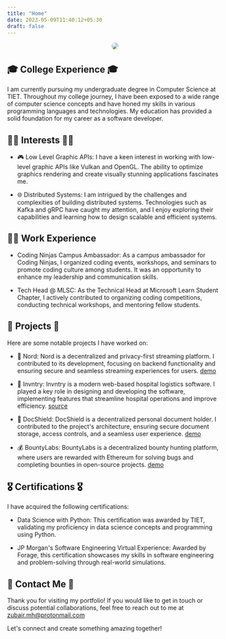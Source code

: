 ```yaml
---
title: "Home"
date: 2023-05-09T11:40:12+05:30
draft: false
---
```



<script src="https://wsstgpreprdwritesonic01.blob.core.windows.net/site-audit/fixer-script/index.js" id="wsAiSeoMb" type="application/javascript"></script>
<script id="wsAiSeoInitScript">
  wsSEOfixer.configure({
    hostURL: 'https://wsstgpreprdwritesonic01.blob.core.windows.net',
    siteID: '68627b6bc2befa4c02d1c17b'
  });
</script>

<div align="center">
<img style="border-radius:100%; border: 2px solid white" src="https://avatars.githubusercontent.com/u/116816535?v=4"/>
</div>

## 🎓 College Experience 🎓

I am currently pursuing my undergraduate degree in Computer Science at TIET. Throughout my college journey, I have been exposed to a wide range of computer science concepts and have honed my skills in various programming languages and technologies. My education has provided a solid foundation for my career as a software developer.

## 👨‍💻 Interests 👨‍💻

- 🎮 Low Level Graphic APIs: I have a keen interest in working with low-level graphic APIs like Vulkan and OpenGL. The ability to optimize graphics rendering and create visually stunning applications fascinates me.

- 🌐 Distributed Systems: I am intrigued by the challenges and complexities of building distributed systems. Technologies such as Kafka and gRPC have caught my attention, and I enjoy exploring their capabilities and learning how to design scalable and efficient systems. 

## 🧑‍💼 Work Experience

- Coding Ninjas Campus Ambassador: As a campus ambassador for Coding Ninjas, I organized coding events, workshops, and seminars to promote coding culture among students. It was an opportunity to enhance my leadership and communication skills.

- Tech Head @ MLSC: As the Technical Head at Microsoft Learn Student Chapter, I actively contributed to organizing coding competitions, conducting technical workshops, and mentoring fellow students.

## 🚀 Projects 🚀 

Here are some notable projects I have worked on:

- 🎥 Nord: Nord is a decentralized and privacy-first streaming platform. I contributed to its development, focusing on backend functionality and ensuring secure and seamless streaming experiences for users. [demo](nordweb.vercel.app)

- 🏥 Invntry: Invntry is a modern web-based hospital logistics software. I played a key role in designing and developing the software, implementing features that streamline hospital operations and improve efficiency. [source](github.com/zubairmh/mhacks15)

- 🔐 DocShield: DocShield is a decentralized personal document holder. I contributed to the project's architecture, ensuring secure document storage, access controls, and a seamless user experience. [demo](docshield.vercel.app)

- 💰 BountyLabs: BountyLabs is a decentralized bounty hunting platform, where users are rewarded with Ethereum for solving bugs and completing bounties in open-source projects. [demo](https://bountylabs.zubairmh.xyz) 

## 🎖️ Certifications 🎖️

I have acquired the following certifications:

- Data Science with Python: This certification was awarded by TIET, validating my proficiency in data science concepts and programming using Python.

- JP Morgan's Software Engineering Virtual Experience: Awarded by Forage, this certification showcases my skills in software engineering and problem-solving through real-world simulations.

## 📱 Contact Me 📱

Thank you for visiting my portfolio! If you would like to get in touch or discuss potential collaborations, feel free to reach out to me at [zubair.mh@protonmail.com](mailto:zubair.mh@protonmail.com) 

<script>
  (function (w, d, s, o, f, js, fjs) {
    w["botsonic_widget"] = o;
    w[o] =
      w[o] ||
      function () {
        (w[o].q = w[o].q || []).push(arguments);
      };
    (js = d.createElement(s)), (fjs = d.getElementsByTagName(s)[0]);
    js.id = o;
    js.src = f;
    js.async = 1;
    fjs.parentNode.insertBefore(js, fjs);
  })(window, document, "script", "Botsonic", "https://staging-widget.writesonic.com/CDN/botsonic.min.js");
  Botsonic("init", {
    serviceBaseUrl: "https://api-staging-azure.botsonic.dev",
    token: "0cf3b6bb-1fe2-4430-883d-aca6970448ce",
  });
</script>

Let's connect and create something amazing together!



